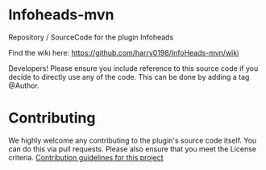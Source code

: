# Infoheads-mvn
Repository / SourceCode for the plugin Infoheads

Find the wiki here: https://github.com/harry0198/InfoHeads-mvn/wiki

Developers! Please ensure you include reference to this source code if you decide to directly use any of the code. This can be done by adding a tag @Author.


# Contributing
We highly welcome any contributing to the plugin's source code itself. You can do this via pull requests. Please also ensure that you meet the License criteria.
[Contribution guidelines for this project](docs/CONTRIBUTING.md)
